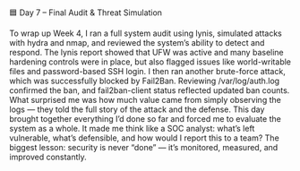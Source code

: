 🟦 Day 7 – Final Audit \& Threat Simulation

To wrap up Week 4, I ran a full system audit using lynis, simulated attacks with hydra and nmap, and reviewed the system’s ability to detect and respond. The lynis report showed that UFW was active and many baseline hardening controls were in place, but also flagged issues like world-writable files and password-based SSH login. I then ran another brute-force attack, which was successfully blocked by Fail2Ban. Reviewing /var/log/auth.log confirmed the ban, and fail2ban-client status reflected updated ban counts. What surprised me was how much value came from simply observing the logs — they told the full story of the attack and the defense. This day brought together everything I’d done so far and forced me to evaluate the system as a whole. It made me think like a SOC analyst: what’s left vulnerable, what’s defensible, and how would I report this to a team? The biggest lesson: security is never “done” — it’s monitored, measured, and improved constantly.






